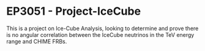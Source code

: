 # EP3051 - Project-IceCube
This is a project on Ice-Cube Analysis, looking to determine and prove there is no angular correlation between the IceCube neutrinos in the TeV energy range and CHIME FRBs.
